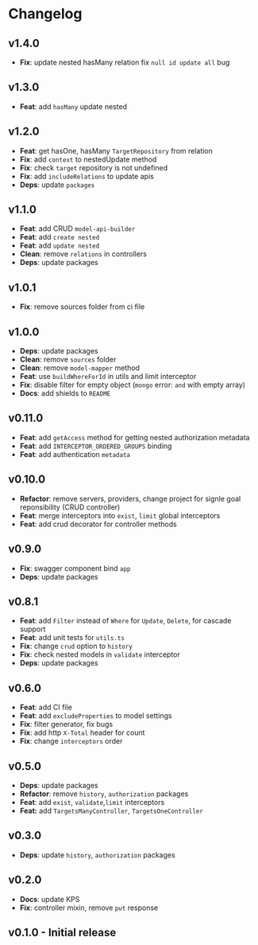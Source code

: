 # Changelog

## v1.4.0

-   **Fix**: update nested hasMany relation fix `null id update all` bug

## v1.3.0

-   **Feat**: add `hasMany` update nested

## v1.2.0

-   **Feat**: get hasOne, hasMany `TargetRepository` from relation
-   **Fix**: add `context` to nestedUpdate method
-   **Fix**: check `target` repository is not undefined
-   **Fix**: add `includeRelations` to update apis
-   **Deps**: update `packages`

## v1.1.0

-   **Feat**: add CRUD `model-api-builder`
-   **Feat**: add `create nested`
-   **Feat**: add `update nested`
-   **Clean**: remove `relations` in controllers
-   **Deps**: update packages

## v1.0.1

-   **Fix**: remove sources folder from ci file

## v1.0.0

-   **Deps**: update packages
-   **Clean**: remove `sources` folder
-   **Clean**: remove `model-mapper` method
-   **Feat**: use `buildWhereForId` in utils and limit interceptor
-   **Fix**: disable filter for empty object (`mongo` error: `and` with empty array)
-   **Docs**: add shields to `README`

## v0.11.0

-   **Feat**: add `getAccess` method for getting nested authorization metadata
-   **Feat**: add `INTERCEPTOR_ORDERED_GROUPS` binding
-   **Feat**: add authentication `metadata`

## v0.10.0

-   **Refactor**: remove servers, providers, change project for signle goal reponsibility (CRUD controller)
-   **Feat**: merge interceptors into `exist`, `limit` global interceptors
-   **Feat**: add crud decorator for controller methods

## v0.9.0

-   **Fix**: swagger component bind `app`
-   **Deps**: update packages

## v0.8.1

-   **Feat**: add `Filter` instead of `Where` for `Update`, `Delete`, for cascade support
-   **Feat**: add unit tests for `utils.ts`
-   **Fix**: change `crud` option to `history`
-   **Fix**: check nested models in `validate` interceptor
-   **Deps**: update packages

## v0.6.0

-   **Feat**: add CI file
-   **Feat**: add `excludeProperties` to model settings
-   **Fix**: filter generator, fix bugs
-   **Fix**: add http `X-Total` header for count
-   **Fix**: change `interceptors` order

## v0.5.0

-   **Deps**: update packages
-   **Refactor**: remove `history`, `authorization` packages
-   **Feat**: add `exist`, `validate`,`limit` interceptors
-   **Feat:** add `TargetsManyController`, `TargetsOneController`

## v0.3.0

-   **Deps**: update `history`, `authorization` packages

## v0.2.0

-   **Docs**: update KPS
-   **Fix**: controller mixin, remove `put` response

## v0.1.0 - Initial release
